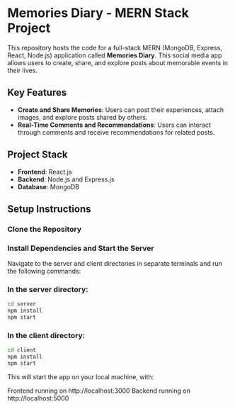 # Memories Diary - MERN Stack Project

This repository hosts the code for a full-stack MERN (MongoDB, Express, React, Node.js) application called **Memories Diary**. This social media app allows users to create, share, and explore posts about memorable events in their lives.

## Key Features

- **Create and Share Memories**: Users can post their experiences, attach images, and explore posts shared by others.
- **Real-Time Comments and Recommendations**: Users can interact through comments and receive recommendations for related posts.

## Project Stack

- **Frontend**: React.js
- **Backend**: Node.js and Express.js
- **Database**: MongoDB

## Setup Instructions

### Clone the Repository

### Install Dependencies and Start the Server
Navigate to the server and client directories in separate terminals and run the following commands:

### In the server directory:
```bash
cd server
npm install
npm start
```
### In the client directory:
```bash
cd client
npm install
npm start
```
This will start the app on your local machine, with:

Frontend running on http://localhost:3000
Backend running on http://localhost:5000
